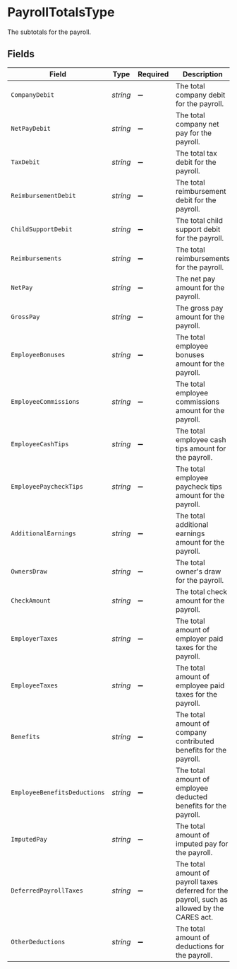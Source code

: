 # PayrollTotalsType

The subtotals for the payroll.


## Fields

| Field                                                                                         | Type                                                                                          | Required                                                                                      | Description                                                                                   |
| --------------------------------------------------------------------------------------------- | --------------------------------------------------------------------------------------------- | --------------------------------------------------------------------------------------------- | --------------------------------------------------------------------------------------------- |
| `CompanyDebit`                                                                                | *string*                                                                                      | :heavy_minus_sign:                                                                            | The total company debit for the payroll.                                                      |
| `NetPayDebit`                                                                                 | *string*                                                                                      | :heavy_minus_sign:                                                                            | The total company net pay for the payroll.                                                    |
| `TaxDebit`                                                                                    | *string*                                                                                      | :heavy_minus_sign:                                                                            | The total tax debit for the payroll.                                                          |
| `ReimbursementDebit`                                                                          | *string*                                                                                      | :heavy_minus_sign:                                                                            | The total reimbursement debit for the payroll.                                                |
| `ChildSupportDebit`                                                                           | *string*                                                                                      | :heavy_minus_sign:                                                                            | The total child support debit for the payroll.                                                |
| `Reimbursements`                                                                              | *string*                                                                                      | :heavy_minus_sign:                                                                            | The total reimbursements for the payroll.                                                     |
| `NetPay`                                                                                      | *string*                                                                                      | :heavy_minus_sign:                                                                            | The net pay amount for the payroll.                                                           |
| `GrossPay`                                                                                    | *string*                                                                                      | :heavy_minus_sign:                                                                            | The gross pay amount for the payroll.                                                         |
| `EmployeeBonuses`                                                                             | *string*                                                                                      | :heavy_minus_sign:                                                                            | The total employee bonuses amount for the payroll.                                            |
| `EmployeeCommissions`                                                                         | *string*                                                                                      | :heavy_minus_sign:                                                                            | The total employee commissions amount for the payroll.                                        |
| `EmployeeCashTips`                                                                            | *string*                                                                                      | :heavy_minus_sign:                                                                            | The total employee cash tips amount for the payroll.                                          |
| `EmployeePaycheckTips`                                                                        | *string*                                                                                      | :heavy_minus_sign:                                                                            | The total employee paycheck tips amount for the payroll.                                      |
| `AdditionalEarnings`                                                                          | *string*                                                                                      | :heavy_minus_sign:                                                                            | The total additional earnings amount for the payroll.                                         |
| `OwnersDraw`                                                                                  | *string*                                                                                      | :heavy_minus_sign:                                                                            | The total owner's draw for the payroll.                                                       |
| `CheckAmount`                                                                                 | *string*                                                                                      | :heavy_minus_sign:                                                                            | The total check amount for the payroll.                                                       |
| `EmployerTaxes`                                                                               | *string*                                                                                      | :heavy_minus_sign:                                                                            | The total amount of employer paid taxes for the payroll.                                      |
| `EmployeeTaxes`                                                                               | *string*                                                                                      | :heavy_minus_sign:                                                                            | The total amount of employee paid taxes for the payroll.                                      |
| `Benefits`                                                                                    | *string*                                                                                      | :heavy_minus_sign:                                                                            | The total amount of company contributed benefits for the payroll.                             |
| `EmployeeBenefitsDeductions`                                                                  | *string*                                                                                      | :heavy_minus_sign:                                                                            | The total amount of employee deducted benefits for the payroll.                               |
| `ImputedPay`                                                                                  | *string*                                                                                      | :heavy_minus_sign:                                                                            | The total amount of imputed pay for the payroll.                                              |
| `DeferredPayrollTaxes`                                                                        | *string*                                                                                      | :heavy_minus_sign:                                                                            | The total amount of payroll taxes deferred for the payroll, such as allowed by the CARES act. |
| `OtherDeductions`                                                                             | *string*                                                                                      | :heavy_minus_sign:                                                                            | The total amount of deductions for the payroll.                                               |